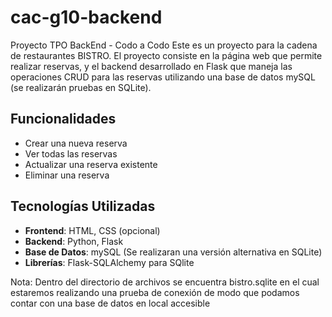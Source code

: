 # cac-g10-backend
 Proyecto TPO BackEnd - Codo a Codo
Este es un proyecto para la cadena de restaurantes BISTRO. El proyecto consiste en la página web que permite realizar reservas, y el backend desarrollado en Flask que maneja las operaciones CRUD para las reservas utilizando una base de datos mySQL (se realizarán pruebas en SQLite).

## Funcionalidades

- Crear una nueva reserva
- Ver todas las reservas
- Actualizar una reserva existente
- Eliminar una reserva

## Tecnologías Utilizadas

- **Frontend**: HTML, CSS (opcional)
- **Backend**: Python, Flask
- **Base de Datos**: mySQL (Se realizaran una versión alternativa en SQLite)
- **Librerías**: Flask-SQLAlchemy para SQlite

Nota: Dentro del directorio de archivos se encuentra bistro.sqlite en el cual estaremos realizando una prueba de conexión
de modo que podamos contar con una base de datos en local accesible